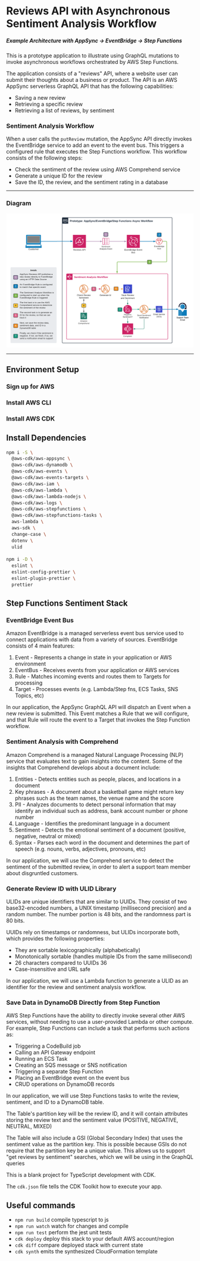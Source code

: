 # Reviews API with Asynchronous Sentiment Analysis Workflow

##### Example Architecture with AppSync -> EventBridge -> Step Functions

This is a prototype application to illustrate using GraphQL mutations to invoke asynchronous workflows orchestrated by AWS Step Functions.

The application consists of a "reviews" API, where a website user can submit their thoughts about a business or product. The API is an AWS AppSync serverless GraphQL API that has the following capabilities:

- Saving a new review
- Retrieving a specific review
- Retrieving a list of reviews, by sentiment

### Sentiment Analysis Workflow

When a user calls the `putReview` mutation, the AppSync API directly invokes the EventBridge service to add an event to the event bus. This triggers a configured rule that executes the Step Functions workflow. This workflow consists of the following steps:

- Check the sentiment of the review using AWS Comprehend service
- Generate a unique ID for the review
- Save the ID, the review, and the sentiment rating in a database

---

### Diagram

![System Diagram](/diagram.png)

---

## Environment Setup

### Sign up for AWS

### Install AWS CLI

### Install AWS CDK

## Install Dependencies

```bash
npm i -S \
  @aws-cdk/aws-appsync \
  @aws-cdk/aws-dynamodb \
  @aws-cdk/aws-events \
  @aws-cdk/aws-events-targets \
  @aws-cdk/aws-iam \
  @aws-cdk/aws-lambda \
  @aws-cdk/aws-lambda-nodejs \
  @aws-cdk/aws-logs \
  @aws-cdk/aws-stepfunctions \
  @aws-cdk/aws-stepfunctions-tasks \
  aws-lambda \
  aws-sdk \
  change-case \
  dotenv \
  ulid

npm i -D \
  eslint \
  eslint-config-prettier \
  eslint-plugin-prettier \
  prettier
```

## Step Functions Sentiment Stack

### EventBridge Event Bus

Amazon EventBridge is a managed serverless event bus service used to connect applications with data from a variety of sources. EventBridge consists of 4 main features:

1. Event - Represents a change in state in your application or AWS environment
1. EventBus - Receives events from your application or AWS services
1. Rule - Matches incoming events and routes them to Targets for processing
1. Target - Processes events (e.g. Lambda/Step fns, ECS Tasks, SNS Topics, etc)

In our application, the AppSync GraphQL API will dispatch an Event when a new review is submitted. This Event matches a Rule that we will configure, and that Rule will route the event to a Target that invokes the Step Function workflow.

### Sentiment Analysis with Comprehend

Amazon Comprehend is a managed Natural Language Processing (NLP) service that evaluates text to gain insights into the content. Some of the insights that Comprehend develops about a document include:

1. Entities - Detects entities such as people, places, and locations in a document
1. Key phrases - A document about a basketball game might return key phrases such as the team names, the venue name and the score
1. PII - Analyzes documents to detect personal information that may identify an individual such as address, bank account number or phone number
1. Language - Identifies the predominant language in a document
1. Sentiment - Detects the emotional sentiment of a document (positive, negative, neutral or mixed)
1. Syntax - Parses each word in the document and determines the part of speech (e.g. nouns, verbs, adjectives, pronouns, etc)

In our application, we will use the Comprehend service to detect the sentiment of the submitted review, in order to alert a support team member about disgruntled customers.

### Generate Review ID with ULID Library

ULIDs are unique identifiers that are similar to UUIDs. They consist of two base32-encoded numbers, a UNIX timestamp (millisecond precision) and a random number. The number portion is 48 bits, and the randomness part is 80 bits.

UUIDs rely on timestamps or randomness, but ULIDs incorporate both, which provides the following properties:

- They are sortable lexicographically (alphabetically)
- Monotonically sortable (handles multiple IDs from the same millisecond)
- 26 characters compared to UUIDs 36
- Case-insensitive and URL safe

In our application, we will use a Lambda function to generate a ULID as an identifier for the review and sentiment analysis workflow.

### Save Data in DynamoDB Directly from Step Function

AWS Step Functions have the ability to directly invoke several other AWS services, without needing to use a user-provided Lambda or other compute. For example, Step Functions can include a task that performs such actions as:

- Triggering a CodeBuild job
- Calling an API Gateway endpoint
- Running an ECS Task
- Creating an SQS message or SNS notification
- Triggering a separate Step Function
- Placing an EventBridge event on the event bus
- CRUD operations on DynamoDB records

In our application, we will use Step Functions tasks to write the review, sentiment, and ID to a DynamoDB table.

The Table's partition key will be the review ID, and it will contain attributes storing the review text and the sentiment value (POSITIVE, NEGATIVE, NEUTRAL, MIXED)

The Table will also include a GSI (Global Secondary Index) that uses the sentiment value as the partition key. This is possible because GSIs do not require that the partition key be a unique value. This allows us to support "get reviews by sentiment" searches, which we will be using in the GraphQL queries

This is a blank project for TypeScript development with CDK.

The `cdk.json` file tells the CDK Toolkit how to execute your app.

## Useful commands

- `npm run build` compile typescript to js
- `npm run watch` watch for changes and compile
- `npm run test` perform the jest unit tests
- `cdk deploy` deploy this stack to your default AWS account/region
- `cdk diff` compare deployed stack with current state
- `cdk synth` emits the synthesized CloudFormation template
